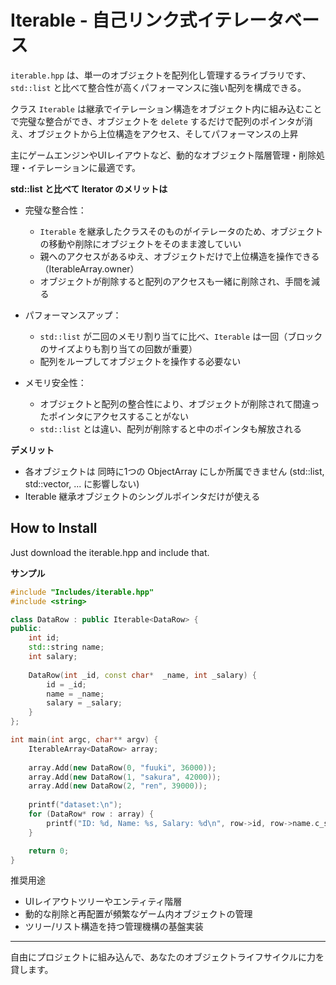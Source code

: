 # Iterable - 自己リンク式イテレータベース

`iterable.hpp` は、単一のオブジェクトを配列化し管理するライブラリです、`std::list` と比べて整合性が高くパフォーマンスに強い配列を構成できる。

クラス `Iterable` は継承でイテレーション構造をオブジェクト内に組み込むことで完璧な整合ができ、オブジェクトを `delete` するだけで配列のポインタが消え、オブジェクトから上位構造をアクセス、そしてパフォーマンスの上昇

主にゲームエンジンやUIレイアウトなど、動的なオブジェクト階層管理・削除処理・イテレーションに最適です。

**std::list と比べて Iterator のメリットは**

- 完璧な整合性：
  - `Iterable` を継承したクラスそのものがイテレータのため、オブジェクトの移動や削除にオブジェクトをそのまま渡していい
  - 親へのアクセスがあるゆえ、オブジェクトだけで上位構造を操作できる（IterableArray.owner）
  - オブジェクトが削除すると配列のアクセスも一緒に削除され、手間を減る

- パフォーマンスアップ：
  - `std::list` が二回のメモリ割り当てに比べ、`Iterable` は一回（ブロックのサイズよりも割り当ての回数が重要）
  - 配列をループしてオブジェクトを操作する必要ない

- メモリ安全性：
  - オブジェクトと配列の整合性により、オブジェクトが削除されて間違ったポインタにアクセスすることがない
  - `std::list` とは違い、配列が削除すると中のポインタも解放される


**デメリット**

- 各オブジェクトは 同時に1つの ObjectArray にしか所属できません (std::list, std::vector, ... に影響しない)
- Iterable 継承オブジェクトのシングルポインタだけが使える



## How to Install

Just download the iterable.hpp and include that.


**サンプル**

```cpp
#include "Includes/iterable.hpp"
#include <string>

class DataRow : public Iterable<DataRow> {
public:
	int id;
	std::string name;
	int salary;
	
	DataRow(int _id, const char*  _name, int _salary) {
		id = _id;
		name = _name;
		salary = _salary;
	}
};

int main(int argc, char** argv) {
	IterableArray<DataRow> array;
	
	array.Add(new DataRow(0, "fuuki", 36000));
	array.Add(new DataRow(1, "sakura", 42000));
	array.Add(new DataRow(2, "ren", 39000));
    
	printf("dataset:\n");
	for (DataRow* row : array) {
		printf("ID: %d, Name: %s, Salary: %d\n", row->id, row->name.c_str(), row->salary);
	}

	return 0;
}
```

推奨用途

- UIレイアウトツリーやエンティティ階層
- 動的な削除と再配置が頻繁なゲーム内オブジェクトの管理
- ツリー/リスト構造を持つ管理機構の基盤実装

---

自由にプロジェクトに組み込んで、あなたのオブジェクトライフサイクルに力を貸します。
